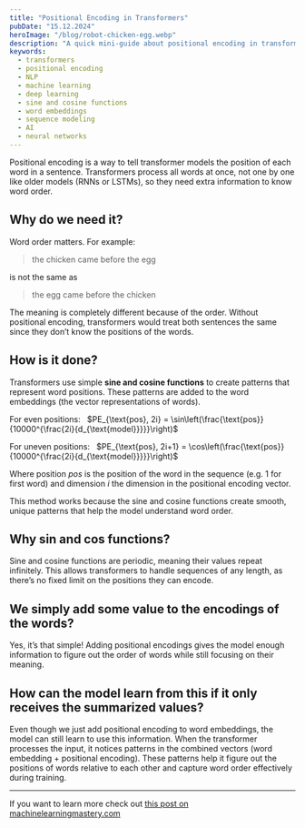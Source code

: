 ```yaml
---
title: "Positional Encoding in Transformers"
pubDate: "15.12.2024"
heroImage: "/blog/robot-chicken-egg.webp"
description: "A quick mini-guide about positional encoding in transformers"
keywords:
  - transformers
  - positional encoding
  - NLP
  - machine learning
  - deep learning
  - sine and cosine functions
  - word embeddings
  - sequence modeling
  - AI
  - neural networks
---
```


Positional encoding is a way to tell transformer models the position of each word in a sentence. Transformers process all words at once, not one by one like older models (RNNs or LSTMs), so they need extra information to know word order.

## Why do we need it?

Word order matters. For example:

> the chicken came before the egg

is not the same as

> the egg came before the chicken

The meaning is completely different because of the order. Without positional encoding, transformers would treat both sentences the same since they don’t know the positions of the words.

## How is it done?

Transformers use simple **sine and cosine functions** to create patterns that represent word positions. These patterns are added to the word embeddings (the vector representations of words).

For even positions: &nbsp; $PE_{\text{pos}, 2i} = \sin\left(\frac{\text{pos}}{10000^{\frac{2i}{d_{\text{model}}}}}\right)$

For uneven positions: &nbsp; $PE_{\text{pos}, 2i+1} = \cos\left(\frac{\text{pos}}{10000^{\frac{2i}{d_{\text{model}}}}}\right)$

Where position $pos$ is the position of the word in the sequence (e.g. 1 for first word) and dimension $i$ the dimension in the positional encoding vector.

This method works because the sine and cosine functions create smooth, unique patterns that help the model understand word order.

## Why sin and cos functions?

Sine and cosine functions are periodic, meaning their values repeat infinitely. This allows transformers to handle sequences of any length, as there’s no fixed limit on the positions they can encode.

## We simply add some value to the encodings of the words?

Yes, it’s that simple! Adding positional encodings gives the model enough information to figure out the order of words while still focusing on their meaning.

## How can the model learn from this if it only receives the summarized values?

Even though we just add positional encoding to word embeddings, the model can still learn to use this information. When the transformer processes the input, it notices patterns in the combined vectors (word embedding + positional encoding). These patterns help it figure out the positions of words relative to each other and capture word order effectively during training.

---

If you want to learn more check out [this post on machinelearningmastery.com](https://machinelearningmastery.com/a-gentle-introduction-to-positional-encoding-in-transformer-models-part-1/)
